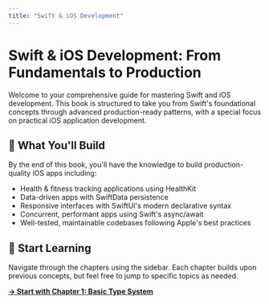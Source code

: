 ```yaml
---
title: "Swift & iOS Development"
---
```


# Swift & iOS Development: From Fundamentals to Production

Welcome to your comprehensive guide for mastering Swift and iOS development. This book is structured to take you from Swift's foundational concepts through advanced production-ready patterns, with a special focus on practical iOS application development.

## 🎯 What You'll Build

By the end of this book, you'll have the knowledge to build production-quality iOS apps including:
- Health & fitness tracking applications using HealthKit
- Data-driven apps with SwiftData persistence
- Responsive interfaces with SwiftUI's modern declarative syntax
- Concurrent, performant apps using Swift's async/await
- Well-tested, maintainable codebases following Apple's best practices

## 🚀 Start Learning

Navigate through the chapters using the sidebar. Each chapter builds upon previous concepts, but feel free to jump to specific topics as needed.

[**→ Start with Chapter 1: Basic Type System**](./docs/chapter-01)